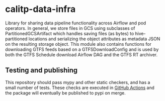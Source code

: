 # calitp-data-infra

Library for sharing data pipeline functionality across Airflow and pod
operators. In general, we store files in GCS using subclasses of
PartitionedGCSArtifact which handles saving files (as bytes) to hive-partitioned
locations and serializing the object attributes as metadata JSON on the
resulting storage object. This module also contains functions for downloading
GTFS feeds based on a GTFSDownloadConfig and is used by both the GTFS Schedule
download Airflow DAG and the GTFS RT archiver.

## Testing and publishing

This repository should pass mypy and other static checkers, and has a small
number of tests. These checks are executed in [GitHub Actions](../../.github/workflows/build-calitp-data-infra.yml) and the package will
eventually be published to pypi on merge.
